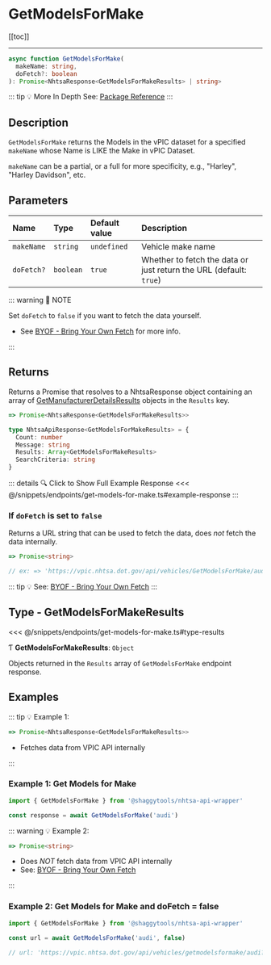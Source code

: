 # GetModelsForMake

[[toc]]

---

```typescript
async function GetModelsForMake(
  makeName: string,
  doFetch?: boolean
): Promise<NhtsaResponse<GetModelsForMakeResults> | string>
```

::: tip :bulb: More In Depth
See: [Package Reference](../typedoc/modules/api_endpoints_GetModelsForMake.md)
:::

## Description

`GetModelsForMake` returns the Models in the vPIC dataset for a specified `makeName`
whose Name is LIKE the Make in vPIC Dataset.

`makeName` can be a partial, or a full for more specificity, e.g., "Harley",
"Harley Davidson", etc.

## Parameters

| Name       | Type      | Default value | Description                                                        |
| :--------- | :-------- | :------------ | :----------------------------------------------------------------- |
| `makeName` | `string`  | `undefined`   | Vehicle make name                                                  |
| `doFetch?` | `boolean` | `true`        | Whether to fetch the data or just return the URL (default: `true`) |

::: warning 📝 NOTE

Set `doFetch` to `false` if you want to fetch the data yourself.

- See [BYOF - Bring Your Own Fetch](../guide/bring-your-own-fetch.md#option-1-set-dofetch-to-false)
  for more info.

:::

## Returns

Returns a Promise that resolves to a NhtsaResponse object containing an array of
[GetManufacturerDetailsResults](#type-getmodelsformakeresults) objects in the
`Results` key.

```typescript
=> Promise<NhtsaResponse<GetModelsForMakeResults>>
```

```typescript
type NhtsaApiResponse<GetModelsForMakeResults> = {
  Count: number
  Message: string
  Results: Array<GetModelsForMakeResults>
  SearchCriteria: string
}
```

::: details :mag: Click to Show Full Example Response
<<< @/snippets/endpoints/get-models-for-make.ts#example-response
:::

### If `doFetch` is set to `false`

Returns a URL string that can be used to fetch the data, does _not_ fetch the data internally.

```typescript
=> Promise<string>

// ex: => 'https://vpic.nhtsa.dot.gov/api/vehicles/GetModelsForMake/audi?format=json'
```

::: tip :bulb: See: [BYOF - Bring Your Own Fetch](../guide/bring-your-own-fetch.md#option-1-set-dofetch-to-false)
:::

## Type - GetModelsForMakeResults

<<< @/snippets/endpoints/get-models-for-make.ts#type-results

Ƭ **GetModelsForMakeResults**: `Object`

Objects returned in the `Results` array of `GetModelsForMake` endpoint response.

## Examples

::: tip :bulb: Example 1:

```typescript
=> Promise<NhtsaResponse<GetModelsForMakeResults>>
```

- Fetches data from VPIC API internally

:::

### Example 1: Get Models for Make

```ts
import { GetModelsForMake } from '@shaggytools/nhtsa-api-wrapper'

const response = await GetModelsForMake('audi')
```

::: warning :bulb: Example 2:

```typescript
=> Promise<string>
```

- Does _NOT_ fetch data from VPIC API internally
- See: [BYOF - Bring Your Own Fetch](../guide/bring-your-own-fetch.md#option-1-set-dofetch-to-false)

:::

### Example 2: Get Models for Make and doFetch = false

```ts
import { GetModelsForMake } from '@shaggytools/nhtsa-api-wrapper'

const url = await GetModelsForMake('audi', false)

// url: 'https://vpic.nhtsa.dot.gov/api/vehicles/getmodelsformake/audi?format=json'
```

